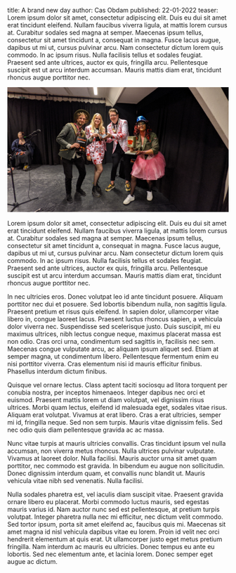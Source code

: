 title: A brand new day
author: Cas Obdam
published: 22-01-2022
teaser: Lorem ipsum dolor sit amet, consectetur adipiscing elit. Duis eu dui sit amet erat tincidunt eleifend. Nullam faucibus viverra ligula, at mattis lorem cursus at. Curabitur sodales sed magna at semper. Maecenas ipsum tellus, consectetur sit amet tincidunt a, consequat in magna. Fusce lacus augue, dapibus ut mi ut, cursus pulvinar arcu. Nam consectetur dictum lorem quis commodo. In ac ipsum risus. Nulla facilisis tellus et sodales feugiat. Praesent sed ante ultrices, auctor ex quis, fringilla arcu. Pellentesque suscipit est ut arcu interdum accumsan. Mauris mattis diam erat, tincidunt rhoncus augue porttitor nec.

![Akersloot kan alleen maar winnen](../static/images/overwinning.jpg)

Lorem ipsum dolor sit amet, consectetur adipiscing elit. Duis eu dui sit amet erat tincidunt eleifend. Nullam faucibus viverra ligula, at mattis lorem cursus at. Curabitur sodales sed magna at semper. Maecenas ipsum tellus, consectetur sit amet tincidunt a, consequat in magna. Fusce lacus augue, dapibus ut mi ut, cursus pulvinar arcu. Nam consectetur dictum lorem quis commodo. In ac ipsum risus. Nulla facilisis tellus et sodales feugiat. Praesent sed ante ultrices, auctor ex quis, fringilla arcu. Pellentesque suscipit est ut arcu interdum accumsan. Mauris mattis diam erat, tincidunt rhoncus augue porttitor nec.

In nec ultricies eros. Donec volutpat leo id ante tincidunt posuere. Aliquam porttitor nec dui et posuere. Sed lobortis bibendum nulla, non sagittis ligula. Praesent pretium et risus quis eleifend. In sapien dolor, ullamcorper vitae libero in, congue laoreet lacus. Praesent luctus rhoncus sapien, a vehicula dolor viverra nec. Suspendisse sed scelerisque justo. Duis suscipit, mi eu maximus ultrices, nibh lectus congue neque, maximus placerat massa est non odio. Cras orci urna, condimentum sed sagittis in, facilisis nec sem. Maecenas congue vulputate arcu, ac aliquam ipsum aliquet sed. Etiam at semper magna, ut condimentum libero. Pellentesque fermentum enim eu nisi porttitor viverra. Cras elementum nisi id mauris efficitur finibus. Phasellus interdum dictum finibus.

Quisque vel ornare lectus. Class aptent taciti sociosqu ad litora torquent per conubia nostra, per inceptos himenaeos. Integer dapibus nec orci et euismod. Praesent mattis lorem ut diam volutpat, vel dignissim risus ultrices. Morbi quam lectus, eleifend id malesuada eget, sodales vitae risus. Aliquam erat volutpat. Vivamus at erat libero. Cras a erat ultricies, semper mi id, fringilla neque. Sed non sem turpis. Mauris vitae dignissim felis. Sed nec odio quis diam pellentesque gravida ac ac massa.

Nunc vitae turpis at mauris ultricies convallis. Cras tincidunt ipsum vel nulla accumsan, non viverra metus rhoncus. Nulla ultrices pulvinar vulputate. Vivamus at laoreet dolor. Nulla facilisi. Mauris auctor urna sit amet quam porttitor, nec commodo est gravida. In bibendum eu augue non sollicitudin. Donec dignissim interdum quam, et convallis nunc blandit ut. Mauris vehicula vitae nibh sed venenatis. Nulla facilisi.

Nulla sodales pharetra est, vel iaculis diam suscipit vitae. Praesent gravida ornare libero eu placerat. Morbi commodo luctus mauris, sed egestas mauris varius id. Nam auctor nunc sed est pellentesque, at pretium turpis volutpat. Integer pharetra nulla nec mi efficitur, nec dictum velit commodo. Sed tortor ipsum, porta sit amet eleifend ac, faucibus quis mi. Maecenas sit amet magna id nisl vehicula dapibus vitae eu lorem. Proin id velit nec orci hendrerit elementum at quis erat. Ut ullamcorper justo eget metus pretium fringilla. Nam interdum ac mauris eu ultricies. Donec tempus eu ante eu lobortis. Sed nec elementum ante, et lacinia lorem. Donec semper eget augue ac dictum. 